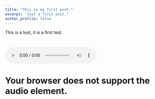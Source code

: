 ```yaml
---
title: "This is my first post."
excerpt: "Just a first post."
author_profile: false
---
```

This is a test, it is a first test.


# <audio controls>
#  <source src="https://drive.google.com/uc?id=1wZc9lK36Tv80ZUE8Ln1JCZuH1pMm6MD4" type="audio/wav">
# Your browser does not support the audio element.
# </audio>